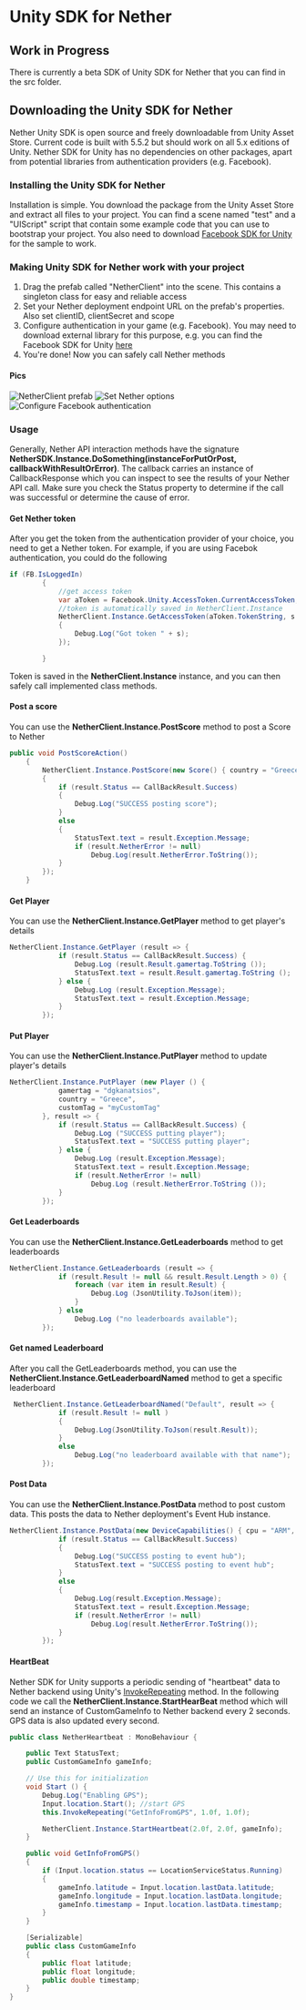 # Unity SDK for Nether

## Work in Progress 
There is currently a beta SDK of Unity SDK for Nether that you can find in the src folder.

## Downloading the Unity SDK for Nether
Nether Unity SDK is open source and freely downloadable from Unity Asset Store. Current code is built with 5.5.2 but should work on all 5.x editions of Unity. Nether SDK for Unity has no dependencies on other packages, apart from potential libraries from authentication providers (e.g. Facebook).

### Installing the Unity SDK for Nether
Installation is simple. You download the package from the Unity Asset Store and extract all files to your project. You can find a scene named "test" and a "UIScript" script that contain some example code that you can use to bootstrap your project. You also need to download [Facebook SDK for Unity](https://developers.facebook.com/docs/unity/) for the sample to work.

### Making Unity SDK for Nether work with your project

1. Drag the prefab called "NetherClient" into the scene. This contains a singleton class for easy and reliable access
2. Set your Nether deployment endpoint URL on the prefab's properties. Also set clientID, clientSecret and scope
3. Configure authentication in your game (e.g. Facebook). You may need to download external library for this purpose, e.g. you can find the Facebook SDK for Unity [here](https://developers.facebook.com/docs/unity/)
4. You're done! Now you can safely call Nether methods

#### Pics

![NetherClient prefab](../1.jpg)
![Set Nether options](../2.jpg)
![Configure Facebook authentication](../3.jpg)

### Usage

Generally, Nether API interaction methods have the signature **NetherSDK.Instance.DoSomething(instanceForPutOrPost, callbackWithResultOrError)**. The callback carries an instance of CallbackResponse<T> which you can inspect to see the results of your Nether API call. Make sure you check the Status property to determine if the call was successful or determine the cause of error.

#### Get Nether token

After you get the token from the authentication provider of your choice, you need to get a Nether token. For example, if you are using Facebok authentication, you could do the following

```csharp
if (FB.IsLoggedIn)
        {
            //get access token
            var aToken = Facebook.Unity.AccessToken.CurrentAccessToken;
            //token is automatically saved in NetherClient.Instance
            NetherClient.Instance.GetAccessToken(aToken.TokenString, s =>
            {
                Debug.Log("Got token " + s); 
            });

        }
```

Token is saved in the **NetherClient.Instance** instance, and you can then safely call implemented class methods.

#### Post a score

You can use the **NetherClient.Instance.PostScore** method to post a Score to Nether

```csharp
public void PostScoreAction()
    {
        NetherClient.Instance.PostScore(new Score() { country = "Greece", score = 50 }, result =>
        {
            if (result.Status == CallBackResult.Success)
            {
                Debug.Log("SUCCESS posting score");
            }
            else
            {
                StatusText.text = result.Exception.Message;
                if (result.NetherError != null)
                    Debug.Log(result.NetherError.ToString());
            }
        });
    }
```

#### Get Player

You can use the **NetherClient.Instance.GetPlayer** method to get player's details

```csharp
NetherClient.Instance.GetPlayer (result => {
			if (result.Status == CallBackResult.Success) {
				Debug.Log (result.Result.gamertag.ToString ());
				StatusText.text = result.Result.gamertag.ToString ();
			} else {
				Debug.Log (result.Exception.Message);
				StatusText.text = result.Exception.Message;
			}
		});
```

#### Put Player

You can use the **NetherClient.Instance.PutPlayer** method to update player's details

```csharp
NetherClient.Instance.PutPlayer (new Player () {
			gamertag = "dgkanatsios",
			country = "Greece",
			customTag = "myCustomTag"
		}, result => {
			if (result.Status == CallBackResult.Success) {
				Debug.Log ("SUCCESS putting player");
				StatusText.text = "SUCCESS putting player";
			} else {
				Debug.Log (result.Exception.Message);
				StatusText.text = result.Exception.Message;
				if (result.NetherError != null)
					Debug.Log (result.NetherError.ToString ());
			}
		});
```

#### Get Leaderboards 

You can use the **NetherClient.Instance.GetLeaderboards** method to get leaderboards

```csharp
NetherClient.Instance.GetLeaderboards (result => {
			if (result.Result != null && result.Result.Length > 0) {
				foreach (var item in result.Result) {
					Debug.Log (JsonUtility.ToJson(item));
				}
			} else
				Debug.Log ("no leaderboards available");
		});
```

#### Get named Leaderboard 

After you call the GetLeaderboards method, you can use the **NetherClient.Instance.GetLeaderboardNamed** method to get a specific leaderboard

```csharp
 NetherClient.Instance.GetLeaderboardNamed("Default", result => {
            if (result.Result != null )
            {
                Debug.Log(JsonUtility.ToJson(result.Result));
            }
            else
                Debug.Log("no leaderboard available with that name");
        });
```

#### Post Data

You can use the **NetherClient.Instance.PostData** method to post custom data. This posts the data to Nether deployment's Event Hub instance.

```csharp
NetherClient.Instance.PostData(new DeviceCapabilities() { cpu = "ARM", ram = "2 GB" }, result => {
            if (result.Status == CallBackResult.Success)
            {
                Debug.Log("SUCCESS posting to event hub");
                StatusText.text = "SUCCESS posting to event hub";
            }
            else
            {
                Debug.Log(result.Exception.Message);
                StatusText.text = result.Exception.Message;
                if (result.NetherError != null)
                    Debug.Log(result.NetherError.ToString());
            }
        });
```


#### HeartBeat

Nether SDK for Unity supports a periodic sending of "heartbeat" data to Nether backend using Unity's [InvokeRepeating](https://docs.unity3d.com/ScriptReference/MonoBehaviour.InvokeRepeating.html) method. In the following code we call the **NetherClient.Instance.StartHearBeat** method which will send an instance of CustomGameInfo to Nether backend every 2 seconds. GPS data is also updated every second.

```csharp
public class NetherHeartbeat : MonoBehaviour {

    public Text StatusText;
    public CustomGameInfo gameInfo;

    // Use this for initialization
    void Start () {
        Debug.Log("Enabling GPS");
        Input.location.Start(); //start GPS
        this.InvokeRepeating("GetInfoFromGPS", 1.0f, 1.0f);

        NetherClient.Instance.StartHeartbeat(2.0f, 2.0f, gameInfo);
    }

    public void GetInfoFromGPS()
    {
        if (Input.location.status == LocationServiceStatus.Running)
        {
            gameInfo.latitude = Input.location.lastData.latitude;
            gameInfo.longitude = Input.location.lastData.longitude;
            gameInfo.timestamp = Input.location.lastData.timestamp;
        }
    }

    [Serializable]
    public class CustomGameInfo
    {
        public float latitude;
        public float longitude;
        public double timestamp;
    }
}
```